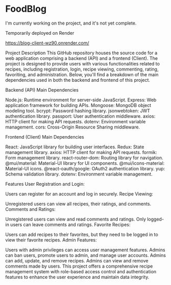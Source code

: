 ﻿# FoodBlog

I'm currently working on the project, and it's not yet complete.

Temporarily deployed on Render

https://blog-client-wz90.onrender.com/

Project Description
This GitHub repository houses the source code for a web application comprising a backend (API) and a frontend (Client). The project is designed to provide users with various functionalities related to recipes, including registration, login, recipe viewing, commenting, rating, favoriting, and administration. Below, you'll find a breakdown of the main dependencies used in both the backend and frontend of this project.

Backend (API)
Main Dependencies

Node.js: Runtime environment for server-side JavaScript.
Express: Web application framework for building APIs.
Mongoose: MongoDB object modeling tool.
bcrypt: Password hashing library.
jsonwebtoken: JWT authentication library.
passport: User authentication middleware.
axios: HTTP client for making API requests.
dotenv: Environment variable management.
cors: Cross-Origin Resource Sharing middleware.

Frontend (Client)
Main Dependencies

React: JavaScript library for building user interfaces.
Redux: State management library.
axios: HTTP client for making API requests.
formik: Form management library.
react-router-dom: Routing library for navigation.
@mui/material: Material-UI library for UI components.
@mui/icons-material: Material-UI icons.
@react-oauth/google: OAuth2 authentication library.
yup: Schema validation library.
dotenv: Environment variable management.

Features
User Registration and Login:

Users can register for an account and log in securely.
Recipe Viewing:

Unregistered users can view all recipes, their ratings, and comments.
Comments and Ratings:

Unregistered users can view and read comments and ratings.
Only logged-in users can leave comments and ratings.
Favorite Recipes:

Users can add recipes to their favorites, but they need to be logged in to view their favorite recipes.
Admin Features:

Users with admin privileges can access user management features.
Admins can ban users, promote users to admin, and manage user accounts.
Admins can add, update, and remove recipes.
Admins can view and remove comments made by users.
This project offers a comprehensive recipe management system with role-based access control and authentication features to enhance the user experience and maintain data integrity.
